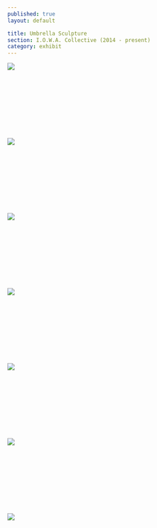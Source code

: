 ```yaml
---
published: true
layout: default

title: Umbrella Sculpture
section: I.O.W.A. Collective (2014 - present)
category: exhibit
---
```


<img src="https://farm1.staticflickr.com/356/18632676345_54963712ab_z.jpg">
<br><br>
<br><br>
<br><br>
<br><br>
<br><br>
<img src="https://farm1.staticflickr.com/341/18446490879_4bc792907b_z.jpg">
<br><br>
<br><br>
<br><br>
<br><br>
<br><br>
<img src="https://farm9.staticflickr.com/8889/18444921188_8354d765ba_z.jpg">
<br><br>
<br><br>
<br><br>
<br><br>
<br><br>
<img src="https://farm1.staticflickr.com/483/18628013852_a4487b5689_z.jpg">
<br><br>
<br><br>
<br><br>
<br><br>
<br><br>
<img src="https://farm1.staticflickr.com/511/18444900758_2d648bbcbd_z.jpg">
<br><br>
<br><br>
<br><br>
<br><br>
<br><br>
<img src="https://farm9.staticflickr.com/8894/18011986413_d87b336ac2_z.jpg">
<br><br>
<br><br>
<br><br>
<br><br>
<br><br>
<img src="https://farm1.staticflickr.com/496/18444886998_17e484ca19_z.jpg">
